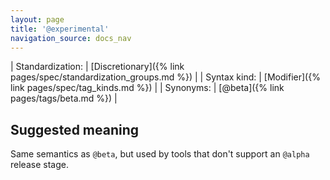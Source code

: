 ```yaml
---
layout: page
title: '@experimental'
navigation_source: docs_nav
---
```


| Standardization: | [Discretionary]({% link pages/spec/standardization_groups.md %}) |
| Syntax kind: | [Modifier]({% link pages/spec/tag_kinds.md %}) |
| Synonyms: | [@beta]({% link pages/tags/beta.md %}) |

## Suggested meaning

Same semantics as `@beta`, but used by tools that don't support an `@alpha` release stage.
